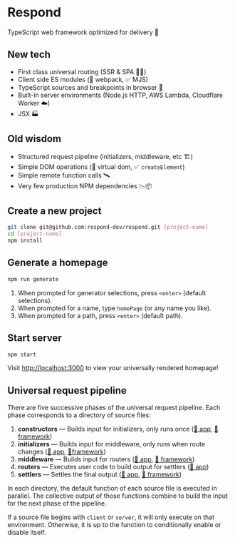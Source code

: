 # Respond

TypeScript web framework optimized for delivery 🚚

## New tech

- First class universal routing (SSR & SPA 🧖‍♀️)
- Client side ES modules (🚫 webpack, ✅ MJS)
- TypeScript sources and breakpoints in browser 🧘
- Built-in server environments (Node.js HTTP, AWS Lambda, Cloudflare Worker ☁️)
- JSX 🏭

## Old wisdom

- Structured request pipeline (initializers, middleware, etc 🏗️)
- Simple DOM operations (🚫 virtual dom, ✅ `createElement`)
- Simple remote function calls 🛰️
- Very few production NPM dependencies 📉📦

## Create a new project

```bash
git clone git@github.com:respond-dev/respond.git [project-name]
cd [project-name]
npm install
```

## Generate a homepage

```bash
npm run generate
```

1. When prompted for generator selections, press `<enter>` (default selections).
2. When prompted for a name, type `homePage` (or any name you like).
3. When prompted for a path, press `<enter>` (default path).

## Start server

```bash
npm start
```

Visit <http://localhost:3000> to view your universally rendered homepage!

## Universal request pipeline

There are five successive phases of the universal request pipeline. Each phase corresponds to a directory of source files:

1. **constructors** — Builds input for initializers, only runs once ([📁 app](src/constructors), [📁 framework](src/framework/constructors))
2. **initializers** — Builds input for middleware, only runs when route changes ([📁 app](src/initializers), [📁framework](src/framework/initializers))
3. **middleware** — Builds input for routers ([📁 app](src/middleware), [📁 framework](src/framework/middleware))
4. **routers** — Executes user code to build output for settlers ([📁 app](src/routers))
5. **settlers** — Settles the final output ([📁 app](src/settlers), [📁 framework](src/framework/settlers))

In each directory, the default function of each source file is executed in parallel. The collective output of those functions combine to build the input for the next phase of the pipeline.

If a source file begins with `client` or `server`, it will only execute on that environment. Otherwise, it is up to the function to conditionally enable or disable itself.
